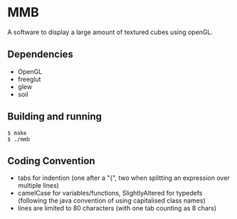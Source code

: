MMB
======

A software to display a large amount of textured cubes using openGL.

Dependencies
------------

* OpenGL
* freeglut
* glew
* soil

Building and running
--------------------

	$ make
	$ ./mmb

Coding Convention
-----------------

* tabs for indention  (one after a "{", two when splitting an expression over
	multiple lines)
* camelCase for variables/functions, SlightlyAltered for typedefs (following
	the java convention of using capitalised class names)
* lines are limited to 80 characters (with one tab counting as 8 chars)


